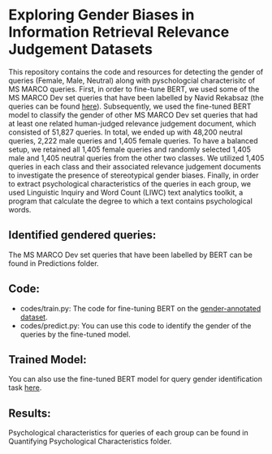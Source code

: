 # Exploring Gender Biases in Information Retrieval Relevance Judgement Datasets
This repository contains the code and resources for detecting the gender of queries (Female, Male, Neutral) along with pyschologcial characterisitc of MS MARCO queries. First, in order to fine-tune BERT, we used some of the MS MARCO Dev set queries that have been labelled by Navid Rekabsaz (the queries can be found [here](https://github.com/navid-rekabsaz/GenderBias_IR/blob/master/resources/queries_gender_annotated.csv)). Subsequently, we used the fine-tuned BERT model to classify the gender of other MS MARCO Dev set queries that had at least one related human-judged relevance judgement document, which consisted of 51,827 queries. In total, we ended up with 48,200 neutral queries, 2,222 male queries and 1,405 female queries. To have a balanced setup, we retained all 1,405 female queries and randomly selected 1,405 male and 1,405 neutral queries from the other two classes. We utilized 1,405 queries in each class and their associated relevance judgement documents to investigate the presence of stereotypical gender biases. Finally, in order to extract psychological characteristics of the queries in each group, we used Linguistic Inquiry and Word Count (LIWC) text analytics toolkit, a program that calculate the degree to which a text contains psychological words. 
## Identified gendered queries:
The MS MARCO Dev set queries that have been labelled by BERT can be found in Predictions folder.
## Code:
- codes/train.py: The code for fine-tuning BERT on the [gender-annotated dataset](https://github.com/navid-rekabsaz/GenderBias_IR/blob/master/resources/queries_gender_annotated.csv).
- codes/predict.py: You can use this code to identify the gender of the queries by the fine-tuned model.
## Trained Model:
You can also use the fine-tuned BERT model for query gender identification task [here](https://drive.google.com/file/d/1_YTRs4v5DVUGUffnRHS_3Yk4qteJKO6w/view?usp=sharing).
## Results:
Psychological characteristics for queries of each group can be found in Quantifying Psychological Characteristics folder.
